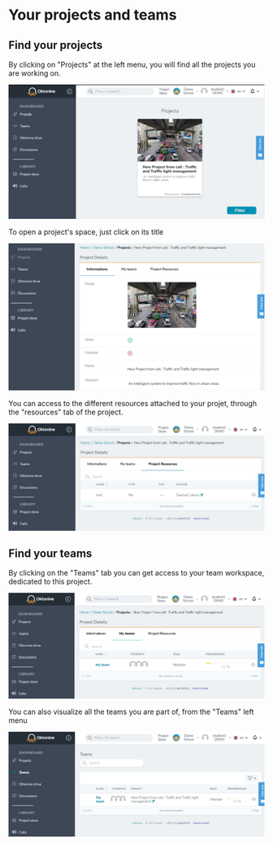 # Your projects and teams

## Find your projects
By clicking on "Projects" at the left menu, you will find all the projects you are working on.

![image](../img/student_img/applications/project1gotoprojects.png)

To open a project's space, just click on its title 

![image](../img/student_img/applications/project2openproject.png)

You can access to the different resources attached to your projet, through the "resources" tab of the project.

![image](../img/student_img/applications/project3resourceviaproject.png)


## Find your teams

By clicking on the "Teams" tab you can get access to your team workspace, dedicated to this project.

![image](../img/student_img/applications/project4teamsviaproject.png)

You can also visualize all the teams you are part of, from the "Teams" left menu

![image](../img/student_img/applications/project5teamviateams.png)

